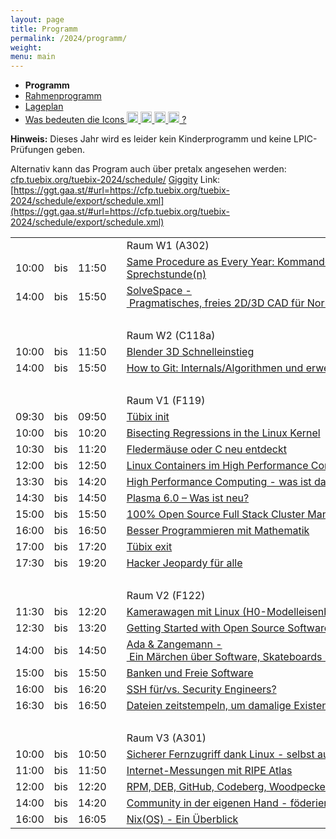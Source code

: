 ```yaml
---
layout: page
title: Programm
permalink: /2024/programm/
weight:
menu: main
---
```


* <span style="font-weight: bold;">Programm</span>
* <a href="../programm_rahmen/">Rahmenprogramm</a>
* <a href="../lageplan/">Lageplan</a>
* <a href="../programm_was_bedeuten_die_icons">Was bedeuten die Icons <img height="18" width="18" src="../../images/workshop.svg"> <img height="18" width="18" src="../../images/talk.svg"> <img height="18" width="18" src="../../images/talk2.svg"> <img height="18" width="18" src="../../images/lightning.svg"> ?</a>

**Hinweis:** Dieses Jahr wird es leider kein Kinderprogramm und keine LPIC-Prüfungen geben.

Alternativ kann das Program auch über pretalx angesehen werden: [cfp.tuebix.org/tuebix-2024/schedule/](https://cfp.tuebix.org/tuebix-2024/schedule/)
[Giggity](https://github.com/Wilm0r/giggity) Link: [https://ggt.gaa.st/#url=https://cfp.tuebix.org/tuebix-2024/schedule/export/schedule.xml](https://ggt.gaa.st/#url=https://cfp.tuebix.org/tuebix-2024/schedule/export/schedule.xml)

<table>
<tr><td></td><td></td><td></td><td></td><td>Raum W1 (A302)</td></tr>
<tr><td>10:00</td><td>bis</td><td>11:50</td><td><a class="work"></a></td><td><a href="../programm/tuebix-2024-78-same-procedure-as-every-year-kommandozeilen-sprechstunde-n-">Same&nbsp;Procedure&nbsp;as&nbsp;Every&nbsp;Year:&nbsp;Kommandozeilen-Sprechstunde(n)</a></td><td>Harald&nbsp;König</td></tr>
<tr><td>14:00</td><td>bis</td><td>15:50</td><td><a class="work"></a></td><td><a href="../programm/tuebix-2024-64-solvespace-pragmatisches-freies-2d-3d-cad-fr-normalsterbliche">SolveSpace&nbsp;-&nbsp;Pragmatisches,&nbsp;freies&nbsp;2D/3D&nbsp;CAD&nbsp;für&nbsp;Normalsterbliche</a></td><td>Yann&nbsp;Büchau</td></tr>
<tr><td>&nbsp;</td></tr>
<tr><td></td><td></td><td></td><td></td><td>Raum W2 (C118a)</td></tr>
<tr><td>10:00</td><td>bis</td><td>11:50</td><td><a class="work"></a></td><td><a href="../programm/tuebix-2024-73-blender-3d-schnelleinstieg">Blender&nbsp;3D&nbsp;Schnelleinstieg</a></td><td>Rüdiger&nbsp;Marwein</td></tr>
<tr><td>14:00</td><td>bis</td><td>15:50</td><td><a class="work"></a></td><td><a href="../programm/tuebix-2024-85-how-to-git-internals-algorithmen-und-erweiterte-funktionen">How&nbsp;to&nbsp;Git:&nbsp;Internals/Algorithmen&nbsp;und&nbsp;erweiterte&nbsp;Funktionen</a></td><td>Michael&nbsp;Weiss</td></tr>
<tr><td>&nbsp;</td></tr>
<tr><td></td><td></td><td></td><td></td><td>Raum V1 (F119)</td></tr>
<tr><td>09:30</td><td>bis</td><td>09:50</td><td><a class="talk"></a></td><td><a href="../programm/tuebix-2024-92-tbix-init">Tübix&nbsp;init</a></td><td>Tübix&nbsp;Orga&nbsp;Team</td></tr>
<tr><td>10:00</td><td>bis</td><td>10:20</td><td><a class="talk"></a></td><td><a href="../programm/tuebix-2024-72-bisecting-regressions-in-the-linux-kernel">Bisecting&nbsp;Regressions&nbsp;in&nbsp;the&nbsp;Linux&nbsp;Kernel</a></td><td>Christian&nbsp;Heusel</td></tr>
<tr><td>10:30</td><td>bis</td><td>11:20</td><td><a class="talk"></a></td><td><a href="../programm/tuebix-2024-75-fledermuse-oder-c-neu-entdeckt">Fledermäuse&nbsp;oder&nbsp;C&nbsp;neu&nbsp;entdeckt</a></td><td>Olaf&nbsp;Flebbe</td></tr>
<tr><td>12:00</td><td>bis</td><td>12:50</td><td><a class="talk"></a></td><td><a href="../programm/tuebix-2024-87-linux-containers-im-high-performance-computing-2024-update">Linux&nbsp;Containers&nbsp;im&nbsp;High&nbsp;Performance&nbsp;Computing&nbsp;-&nbsp;2024&nbsp;Update</a></td><td>Holger&nbsp;Gantikow</td></tr>
<tr><td>13:30</td><td>bis</td><td>14:20</td><td><a class="talk"></a></td><td><a href="../programm/tuebix-2024-88-high-performance-computing-was-ist-das-eigentlich-">High&nbsp;Performance&nbsp;Computing&nbsp;-&nbsp;was&nbsp;ist&nbsp;das&nbsp;eigentlich?</a></td><td>Holger&nbsp;Gantikow</td></tr>
<tr><td>14:30</td><td>bis</td><td>14:50</td><td><a class="talk"></a></td><td><a href="../programm/tuebix-2024-65-plasma-6-0-was-ist-neu-">Plasma&nbsp;6.0&nbsp;–&nbsp;Was&nbsp;ist&nbsp;neu?</a></td><td>Kai&nbsp;Uwe&nbsp;Broulik</td></tr>
<tr><td>15:00</td><td>bis</td><td>15:50</td><td><a class="talk"></a></td><td><a href="../programm/tuebix-2024-90-100-open-source-full-stack-cluster-management-with-qlustar">100%&nbsp;Open&nbsp;Source&nbsp;Full&nbsp;Stack&nbsp;Cluster&nbsp;Management&nbsp;with&nbsp;Qlustar</a></td><td>Roland&nbsp;Fehrenbacher</td></tr>
<tr><td>16:00</td><td>bis</td><td>16:50</td><td><a class="talk"></a></td><td><a href="../programm/tuebix-2024-67-besser-programmieren-mit-mathematik">Besser&nbsp;Programmieren&nbsp;mit&nbsp;Mathematik</a></td><td>Mike&nbsp;Sperber</td></tr>
<tr><td>17:00</td><td>bis</td><td>17:20</td><td><a class="talk"></a></td><td><a href="../programm/tuebix-2024-93-tbix-exit">Tübix&nbsp;exit</a></td><td>Tübix&nbsp;Orga&nbsp;Team</td></tr>
<tr><td>17:30</td><td>bis</td><td>19:20</td><td><a class="work"></a></td><td><a href="../programm/tuebix-2024-79-hacker-jeopardy-fr-alle">Hacker&nbsp;Jeopardy&nbsp;für&nbsp;alle</a></td><td>Harald&nbsp;König</td></tr>
<tr><td>&nbsp;</td></tr>
<tr><td></td><td></td><td></td><td></td><td>Raum V2 (F122)</td></tr>
<tr><td>11:30</td><td>bis</td><td>12:20</td><td><a class="talk"></a></td><td><a href="../programm/tuebix-2024-70-kamerawagen-mit-linux-h0-modelleisenbahn-">Kamerawagen&nbsp;mit&nbsp;Linux&nbsp;(H0-Modelleisenbahn)</a></td><td>Roland&nbsp;Imme</td></tr>
<tr><td>12:30</td><td>bis</td><td>13:20</td><td><a class="talk"></a></td><td><a href="../programm/tuebix-2024-71-getting-started-with-open-source-software-contributions">Getting&nbsp;Started&nbsp;with&nbsp;Open&nbsp;Source&nbsp;Software&nbsp;Contributions</a></td><td>Christian&nbsp;Heusel</td></tr>
<tr><td>14:00</td><td>bis</td><td>14:50</td><td><a class="talk2"></a></td><td><a href="../programm/tuebix-init">Ada&nbsp;&&nbsp;Zangemann&nbsp;-&nbsp;Ein&nbsp;Märchen&nbsp;über&nbsp;Software,&nbsp;Skateboards&nbsp;und&nbsp;Himbeereis</a></td><td>Tübix&nbsp;Orga&nbsp;Team</td></tr>
<tr><td>15:00</td><td>bis</td><td>15:50</td><td><a class="talk"></a></td><td><a href="../programm/tuebix-2024-82-banken-und-freie-software">Banken&nbsp;und&nbsp;Freie&nbsp;Software</a></td><td>Florian&nbsp;Snow</td></tr>
<tr><td>16:00</td><td>bis</td><td>16:20</td><td><a class="talk2"></a></td><td><a href="../programm/tuebix-exit">SSH&nbsp;für/vs.&nbsp;Security&nbsp;Engineers?</a></td><td>Tübix&nbsp;Orga&nbsp;Team</td></tr>
<tr><td>16:30</td><td>bis</td><td>16:50</td><td><a class="talk"></a></td><td><a href="../programm/tuebix-2024-69-dateien-zeitstempeln-um-damalige-existenz-zu-beweisen">Dateien&nbsp;zeitstempeln,&nbsp;um&nbsp;damalige&nbsp;Existenz&nbsp;zu&nbsp;beweisen</a></td><td>Yann&nbsp;Büchau</td></tr>
<tr><td>&nbsp;</td></tr>
<tr><td></td><td></td><td></td><td></td><td>Raum V3 (A301)</td></tr>
<tr><td>10:00</td><td>bis</td><td>10:50</td><td><a class="talk"></a></td><td><a href="../programm/tuebix-2024-74-sicherer-fernzugriff-dank-linux-selbst-auf-ein-uraltes-windows">Sicherer&nbsp;Fernzugriff&nbsp;dank&nbsp;Linux&nbsp;-&nbsp;selbst&nbsp;auf&nbsp;ein&nbsp;uraltes&nbsp;Windows</a></td><td>Stefan&nbsp;Baur</td></tr>
<tr><td>11:00</td><td>bis</td><td>11:50</td><td><a class="talk"></a></td><td><a href="../programm/tuebix-2024-91-internet-messungen-mit-ripe-atlas">Internet-Messungen&nbsp;mit&nbsp;RIPE&nbsp;Atlas</a></td><td>Robert&nbsp;Scheck</td></tr>
<tr><td>12:00</td><td>bis</td><td>12:20</td><td><a class="talk"></a></td><td><a href="../programm/tuebix-2024-80-rpm-deb-github-codeberg-woodpecker-und-noch-viel-mehr-">RPM,&nbsp;DEB,&nbsp;GitHub,&nbsp;Codeberg,&nbsp;Woodpecker&nbsp;...&nbsp;und&nbsp;noch&nbsp;viel&nbsp;mehr!!</a></td><td>UDO&nbsp;SEIDEL</td></tr>
<tr><td>14:00</td><td>bis</td><td>14:20</td><td><a class="talk"></a></td><td><a href="../programm/tuebix-2024-68-community-in-der-eigenen-hand-fderiertes-forgejo">Community&nbsp;in&nbsp;der&nbsp;eigenen&nbsp;Hand&nbsp;-&nbsp;föderiertes&nbsp;forgejo</a></td><td>Michael&nbsp;Jerger</td></tr>
<tr><td>16:00</td><td>bis</td><td>16:05</td><td><a class="light"></a></td><td><a href="../programm/tuebix-2024-86-nix-os-ein-berblick">Nix(OS)&nbsp;-&nbsp;Ein&nbsp;Überblick</a></td><td>Michael&nbsp;Weiss</td></tr>
</table>
